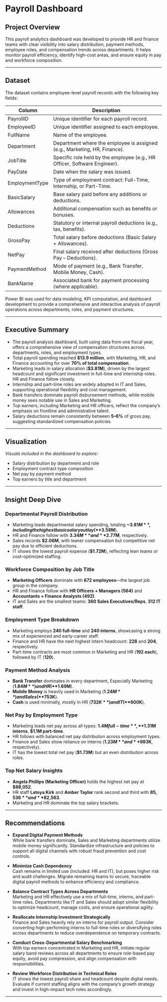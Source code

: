 # Payroll Dashboard

## Project Overview
This payroll analytics dashboard was developed to provide HR and finance teams with clear visibility into salary distribution, payment methods, employee roles, and compensation trends across departments. It helps monitor payroll efficiency, identify high-cost areas, and ensure equity in pay and workforce composition.

---

## Dataset

The dataset contains employee-level payroll records with the following key fields:

| Column         | Description                                                                 |
|----------------|-----------------------------------------------------------------------------|
| PayrollID      | Unique identifier for each payroll record.                                  |
| EmployeeID     | Unique identifier assigned to each employee.                                |
| FullName       | Name of the employee.                                                        |
| Department     | Department where the employee is assigned (e.g., Marketing, HR, Finance).   |
| JobTitle       | Specific role held by the employee (e.g., HR Officer, Software Engineer).   |
| PayDate        | Date when the salary was issued.                                             |
| EmploymentType | Type of employment contract: Full-Time, Internship, or Part-Time.           |
| BasicSalary    | Base salary paid before any additions or deductions.                        |
| Allowances     | Additional compensation such as benefits or bonuses.                        |
| Deductions     | Statutory or internal payroll deductions (e.g., tax, benefits).             |
| GrossPay       | Total salary before deductions (Basic Salary + Allowances).                 |
| NetPay         | Final salary received after deductions (Gross Pay – Deductions).            |
| PaymentMethod  | Mode of payment (e.g., Bank Transfer, Mobile Money, Cash).                  |
| BankName       | Associated bank for payment processing (where applicable).                  |

Power BI was used for data modeling, KPI computation, and dashboard development to provide a comprehensive and interactive analysis of payroll operations across departments, roles, and payment structures.

---

## Executive Summary

- The payroll analysis dashboard, built using data from one fiscal year, offers a comprehensive view of compensation structures across departments, roles, and employment types.
- Total payroll spending reached **$13.9 million**, with Marketing, HR, and Finance accounting for over **70% of total compensation**.
- Marketing leads in salary allocation (**$3.81M**), driven by the largest headcount and significant investment in full-time and internship roles. HR and Finance follow closely.
- Internship and part-time roles are widely adopted in IT and Sales, supporting operational flexibility and cost management.
- Bank transfers dominate payroll disbursement methods, while mobile money sees notable use in Sales and Marketing.
- Top earners, including Marketing and HR officers, reflect the company’s emphasis on frontline and administrative talent.
- Salary deductions remain consistently between **5–6%** of gross pay, suggesting standardized compensation policies.

---

## Visualization

_Visuals included in the dashboard to explore:_
- Salary distribution by department and role
- Employment contract type composition
- Net pay by payment method
- Top earners by title and department

---

## Insight Deep Dive

### Departmental Payroll Distribution
- Marketing leads departmental salary spending, totaling **~$3.81M**, including the highest basic salary outlay (**$3.58M**).
- HR and Finance follow with **$3.34M** and **$2.77M**, respectively.
- Sales records **$2.06M**, with leaner compensation but competitive net pay due to efficient deductions.
- IT shows the lowest payroll expense (**$1.72M**), reflecting lean teams or cost-optimized staffing.

### Workforce Composition by Job Title
- **Marketing Officers** dominate with **672 employees**—the largest job group in the company.
- HR and Finance follow with **HR Officers + Managers (564)** and **Accountants + Finance Analysts (492)**.
- IT and Sales are the smallest teams: **360 Sales Executives/Reps**, **312 IT staff**.

### Employment Type Breakdown
- Marketing employs **240 full-time** and **240 interns**, showcasing a strong mix of experienced and early-career staff.
- Finance and HR have the next highest intern headcount: **228** and **204**, respectively.
- Part-time contracts are most common in Marketing and HR (**192 each**), followed by IT (**120**).

### Payment Method Analysis
- **Bank Transfer** dominates in every department, Especially Marketing (**$1.84M**) and HR (**$1.69M**).
- **Mobile Money** is heavily used in Marketing (**$1.24M**) and Sales (**$753K**).
- **Cash** is used minimally, mostly in HR (**$732K**) and IT (**$600K**).

### Net Pay by Employment Type
- Marketing leads net pay across all types: **$1.4M full-time**, **$1.31M interns**, **$1.1M part-time**.
- HR follows with balanced net pay distribution across employment types.
- Finance and Sales show reliance on interns (**$1.23M** and **$983K**, respectively).
- IT has the lowest total net pay (**$1.73M**) but an even distribution across roles.

### Top Net Salary Insights
- **Angela Phillips (Marketing Officer)** holds the highest net pay at **$88,052**.
- HR staff **Latoya Kirk** and **Amber Taylor** rank second and third with **$85,536** and **$82,563**.
- Marketing and HR dominate the top salary brackets.

---

## Recommendations

- **Expand Digital Payment Methods**  
  While bank transfers dominate, Sales and Marketing departments utilize mobile money significantly. Standardize infrastructure and policies to support all digital channels with robust fraud prevention and cost controls.

- **Minimize Cash Dependency**  
  Cash remains in limited use (included: HR and IT), but poses higher risk and audit challenges. Migrate remaining teams to secure, traceable digital payroll methods to enhance efficiency and compliance.

- **Balance Contract Types Across Departments**  
  Marketing and HR effectively use a mix of full-time, interns, and part-time roles. Departments like IT and Sales should adopt similar flexibility to optimize headcount, manage costs, and ensure operational agility.

- **Reallocate Internship Investment Strategically**  
  Finance and Sales heavily rely on interns for payroll output. Consider converting high-performing interns to full-time roles or diversifying roles across departments to reduce overdependence on temporary contracts.

- **Conduct Cross-Departmental Salary Benchmarking**  
  With top earners concentrated in Marketing and HR, initiate regular salary band reviews across all departments to ensure role-based pay equity, avoid pay compression, and align compensation with responsibilities.

- **Review Workforce Distribution in Technical Roles**  
  IT shows the lowest payroll share and headcount despite digital needs. Evaluate if current staffing aligns with the company’s growth strategy and invest in high-impact tech roles accordingly.

---
